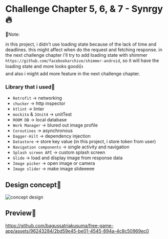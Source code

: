 # Challenge Chapter 5, 6, & 7 - Synrgy🔥

📌Note: <p>
in this project, i didn't use loading state because of the lack of time and deadlines. this might affect when do the request and fetching response. in the next challenge chapter i'll try to add loading state with shimmer `https://github.com/facebookarchive/shimmer-android`, so it will have the loading state and more looks good👍<br>
and also i might add more feature in the next challenge chapter.

### Library that i used🚀
- `Retrofit` -> networking
- `chucker` -> http inspector
- `ktlint` -> linter
- `mockito` & `JUnit4` -> unitTest
- `ROOM DB` -> local database
- `Work Manager` -> blured out image profile
- `Coroutines` -> asynchronous
- `Dagger-Hilt` -> dependency injection
- `Datastore` -> store key value (in this project, i store token from user)
- `Navigation components` -> single activity and navigation
- `Splash screen API` -> custom splash screen
- `Glide` -> load and display image from response data
- `Image picker` -> open image or camera
- `Image slider` -> make image slideeeee

## Design concept🎨

![concept design](https://github.com/bagussatriakusuma/free-game-app/assets/96243284/f396dc80-8a70-4087-9276-0a70c0ad1503)

## Preview👀

https://github.com/bagussatriakusuma/free-game-app/assets/96243284/2bd59e45-be01-4545-894a-4c8c50969ec0
